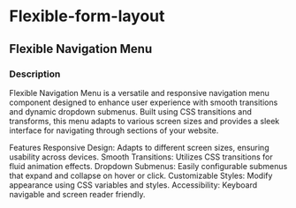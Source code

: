 # Flexible-form-layout

## Flexible Navigation Menu
 

### Description
Flexible Navigation Menu is a versatile and responsive navigation menu component designed to enhance user experience with smooth transitions and dynamic dropdown submenus. Built using CSS transitions and transforms, this menu adapts to various screen sizes and provides a sleek interface for navigating through sections of your website.

Features
Responsive Design: Adapts to different screen sizes, ensuring usability across devices.
Smooth Transitions: Utilizes CSS transitions for fluid animation effects.
Dropdown Submenus: Easily configurable submenus that expand and collapse on hover or click.
Customizable Styles: Modify appearance using CSS variables and styles.
Accessibility: Keyboard navigable and screen reader friendly.
